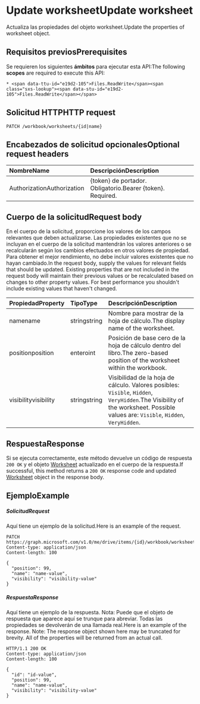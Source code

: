 # <a name="update-worksheet"></a><span data-ttu-id="e19d2-101">Update worksheet</span><span class="sxs-lookup"><span data-stu-id="e19d2-101">Update worksheet</span></span>

<span data-ttu-id="e19d2-102">Actualiza las propiedades del objeto worksheet.</span><span class="sxs-lookup"><span data-stu-id="e19d2-102">Update the properties of worksheet object.</span></span>
## <a name="prerequisites"></a><span data-ttu-id="e19d2-103">Requisitos previos</span><span class="sxs-lookup"><span data-stu-id="e19d2-103">Prerequisites</span></span>
<span data-ttu-id="e19d2-104">Se requieren los siguientes **ámbitos** para ejecutar esta API:</span><span class="sxs-lookup"><span data-stu-id="e19d2-104">The following **scopes** are required to execute this API:</span></span> 

    * <span data-ttu-id="e19d2-105">Files.ReadWrite</span><span class="sxs-lookup"><span data-stu-id="e19d2-105">Files.ReadWrite</span></span>

## <a name="http-request"></a><span data-ttu-id="e19d2-106">Solicitud HTTP</span><span class="sxs-lookup"><span data-stu-id="e19d2-106">HTTP request</span></span>
<!-- { "blockType": "ignored" } -->
```http
PATCH /workbook/worksheets/{id|name}
```
## <a name="optional-request-headers"></a><span data-ttu-id="e19d2-107">Encabezados de solicitud opcionales</span><span class="sxs-lookup"><span data-stu-id="e19d2-107">Optional request headers</span></span>
| <span data-ttu-id="e19d2-108">Nombre</span><span class="sxs-lookup"><span data-stu-id="e19d2-108">Name</span></span>       | <span data-ttu-id="e19d2-109">Descripción</span><span class="sxs-lookup"><span data-stu-id="e19d2-109">Description</span></span>|
|:-----------|:-----------|
| <span data-ttu-id="e19d2-110">Authorization</span><span class="sxs-lookup"><span data-stu-id="e19d2-110">Authorization</span></span>  | <span data-ttu-id="e19d2-p101">{token} de portador. Obligatorio.</span><span class="sxs-lookup"><span data-stu-id="e19d2-p101">Bearer {token}. Required.</span></span> |


## <a name="request-body"></a><span data-ttu-id="e19d2-113">Cuerpo de la solicitud</span><span class="sxs-lookup"><span data-stu-id="e19d2-113">Request body</span></span>
<span data-ttu-id="e19d2-p102">En el cuerpo de la solicitud, proporcione los valores de los campos relevantes que deben actualizarse. Las propiedades existentes que no se incluyan en el cuerpo de la solicitud mantendrán los valores anteriores o se recalcularán según los cambios efectuados en otros valores de propiedad. Para obtener el mejor rendimiento, no debe incluir valores existentes que no hayan cambiado.</span><span class="sxs-lookup"><span data-stu-id="e19d2-p102">In the request body, supply the values for relevant fields that should be updated. Existing properties that are not included in the request body will maintain their previous values or be recalculated based on changes to other property values. For best performance you shouldn't include existing values that haven't changed.</span></span>

| <span data-ttu-id="e19d2-117">Propiedad</span><span class="sxs-lookup"><span data-stu-id="e19d2-117">Property</span></span>     | <span data-ttu-id="e19d2-118">Tipo</span><span class="sxs-lookup"><span data-stu-id="e19d2-118">Type</span></span>   |<span data-ttu-id="e19d2-119">Descripción</span><span class="sxs-lookup"><span data-stu-id="e19d2-119">Description</span></span>|
|:---------------|:--------|:----------|
|<span data-ttu-id="e19d2-120">name</span><span class="sxs-lookup"><span data-stu-id="e19d2-120">name</span></span>|<span data-ttu-id="e19d2-121">string</span><span class="sxs-lookup"><span data-stu-id="e19d2-121">string</span></span>|<span data-ttu-id="e19d2-122">Nombre para mostrar de la hoja de cálculo.</span><span class="sxs-lookup"><span data-stu-id="e19d2-122">The display name of the worksheet.</span></span>|
|<span data-ttu-id="e19d2-123">position</span><span class="sxs-lookup"><span data-stu-id="e19d2-123">position</span></span>|<span data-ttu-id="e19d2-124">entero</span><span class="sxs-lookup"><span data-stu-id="e19d2-124">int</span></span>|<span data-ttu-id="e19d2-125">Posición de base cero de la hoja de cálculo dentro del libro.</span><span class="sxs-lookup"><span data-stu-id="e19d2-125">The zero-based position of the worksheet within the workbook.</span></span>|
|<span data-ttu-id="e19d2-126">visibility</span><span class="sxs-lookup"><span data-stu-id="e19d2-126">visibility</span></span>|<span data-ttu-id="e19d2-127">string</span><span class="sxs-lookup"><span data-stu-id="e19d2-127">string</span></span>|<span data-ttu-id="e19d2-p103">Visibilidad de la hoja de cálculo. Valores posibles: `Visible`, `Hidden`, `VeryHidden`.</span><span class="sxs-lookup"><span data-stu-id="e19d2-p103">The Visibility of the worksheet. Possible values are: `Visible`, `Hidden`, `VeryHidden`.</span></span>|

## <a name="response"></a><span data-ttu-id="e19d2-130">Respuesta</span><span class="sxs-lookup"><span data-stu-id="e19d2-130">Response</span></span>

<span data-ttu-id="e19d2-131">Si se ejecuta correctamente, este método devuelve un código de respuesta `200 OK` y el objeto [Worksheet](../resources/worksheet.md) actualizado en el cuerpo de la respuesta.</span><span class="sxs-lookup"><span data-stu-id="e19d2-131">If successful, this method returns a `200 OK` response code and updated [Worksheet](../resources/worksheet.md) object in the response body.</span></span>
## <a name="example"></a><span data-ttu-id="e19d2-132">Ejemplo</span><span class="sxs-lookup"><span data-stu-id="e19d2-132">Example</span></span>
##### <a name="request"></a><span data-ttu-id="e19d2-133">Solicitud</span><span class="sxs-lookup"><span data-stu-id="e19d2-133">Request</span></span>
<span data-ttu-id="e19d2-134">Aquí tiene un ejemplo de la solicitud.</span><span class="sxs-lookup"><span data-stu-id="e19d2-134">Here is an example of the request.</span></span>
<!-- {
  "blockType": "request",
  "name": "update_worksheet"
}-->
```http
PATCH https://graph.microsoft.com/v1.0/me/drive/items/{id}/workbook/worksheets/{id|name}
Content-type: application/json
Content-length: 100

{
  "position": 99,
  "name": "name-value",
  "visibility": "visibility-value"
}
```
##### <a name="response"></a><span data-ttu-id="e19d2-135">Respuesta</span><span class="sxs-lookup"><span data-stu-id="e19d2-135">Response</span></span>
<span data-ttu-id="e19d2-p104">Aquí tiene un ejemplo de la respuesta. Nota: Puede que el objeto de respuesta que aparece aquí se trunque para abreviar. Todas las propiedades se devolverán de una llamada real.</span><span class="sxs-lookup"><span data-stu-id="e19d2-p104">Here is an example of the response. Note: The response object shown here may be truncated for brevity. All of the properties will be returned from an actual call.</span></span>
<!-- {
  "blockType": "response",
  "truncated": true,
  "@odata.type": "microsoft.graph.worksheet"
} -->
```http
HTTP/1.1 200 OK
Content-type: application/json
Content-length: 100

{
  "id": "id-value",
  "position": 99,
  "name": "name-value",
  "visibility": "visibility-value"
}
```

<!-- uuid: 8fcb5dbc-d5aa-4681-8e31-b001d5168d79
2015-10-25 14:57:30 UTC -->
<!-- {
  "type": "#page.annotation",
  "description": "Update worksheet",
  "keywords": "",
  "section": "documentation",
  "tocPath": ""
}-->